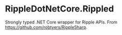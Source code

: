 # RippleDotNetCore.Rippled
Strongly typed .NET Core wrapper for Ripple APIs. From https://github.com/robtyers/RippleSharp.
